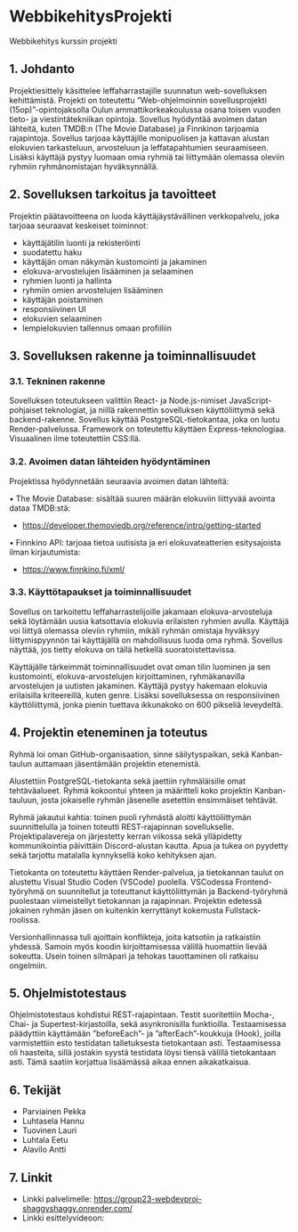 # WebbikehitysProjekti
Webbikehitys kurssin projekti

## 1.	Johdanto

Projektiesittely käsittelee leffaharrastajille suunnatun web-sovelluksen kehittämistä. Projekti on toteutettu ”Web-ohjelmoinnin sovellusprojekti (15op)”-opintojaksolla Oulun ammattikorkeakoulussa osana toisen vuoden tieto- ja viestintätekniikan opintoja. Sovellus hyödyntää avoimen datan lähteitä, kuten TMDB:n (The Movie Database) ja Finnkinon tarjoamia rajapintoja. Sovellus tarjoaa käyttäjille monipuolisen ja kattavan alustan elokuvien tarkasteluun, arvosteluun ja leffatapahtumien seuraamiseen. Lisäksi käyttäjä pystyy luomaan omia ryhmiä tai liittymään olemassa oleviin ryhmiin ryhmänomistajan hyväksynnällä.

## 2.	Sovelluksen tarkoitus ja tavoitteet

Projektin päätavoitteena on luoda käyttäjäystävällinen verkkopalvelu, joka tarjoaa seuraavat keskeiset toiminnot:
-	käyttäjätilin luonti ja rekisteröinti
-	suodatettu haku
-	käyttäjän oman näkymän kustomointi ja jakaminen
-	elokuva-arvostelujen lisääminen ja selaaminen
-	ryhmien luonti ja hallinta
-	ryhmiin omien arvostelujen lisääminen
-	käyttäjän poistaminen
-	responsiivinen UI
-	elokuvien selaaminen
-	lempielokuvien tallennus omaan profiiliin

## 3.	Sovelluksen rakenne ja toiminnallisuudet

### 3.1. Tekninen rakenne

Sovelluksen toteutukseen valittiin React- ja Node.js-nimiset JavaScript-pohjaiset teknologiat, ja niillä rakennettin sovelluksen käyttöliittymä sekä backend-rakenne. Sovellus käyttää PostgreSQL-tietokantaa, joka on luotu Render-palvelussa. Framework on toteutettu käyttäen Express-teknologiaa. Visuaalinen ilme toteutettiin CSS:llä.


### 3.2. Avoimen datan lähteiden hyödyntäminen

Projektissa hyödynnetään seuraavia avoimen datan lähteitä:<br>

•	The Movie Database: sisältää suuren määrän elokuviin liittyvää avointa dataa TMDB:stä:
  - https://developer.themoviedb.org/reference/intro/getting-started
	
•	Finnkino API: tarjoaa tietoa uutisista ja eri elokuvateatterien esitysajoista ilman kirjautumista:
  - https://www.finnkino.fi/xml/

### 3.3. Käyttötapaukset ja toiminnallisuudet

Sovellus on tarkoitettu leffaharrastelijoille jakamaan elokuva-arvosteluja sekä löytämään uusia katsottavia elokuvia erilaisten ryhmien avulla. Käyttäjä voi liittyä olemassa oleviin ryhmiin, mikäli ryhmän omistaja hyväksyy liittymispyynnön tai käyttäjällä on mahdollisuus luoda oma ryhmä. Sovellus näyttää, jos tietty elokuva on tällä hetkellä suoratoistettavissa.

Käyttäjälle tärkeimmät toiminnallisuudet ovat oman tilin luominen ja sen kustomointi, elokuva-arvostelujen kirjoittaminen, ryhmäkanavilla arvostelujen ja uutisten jakaminen. 
Käyttäjä pystyy hakemaan elokuvia erilaisilla kriteereillä, kuten genre. 
Lisäksi sovelluksessa on responsiivinen käyttöliittymä, jonka pienin tuettava ikkunakoko on 600 pikseliä leveydeltä. 


## 4.	Projektin eteneminen ja toteutus

Ryhmä loi oman GitHub-organisaation, sinne säilytyspaikan, sekä Kanban-taulun auttamaan jäsentämään projektin etenemistä.

Alustettiin PostgreSQL-tietokanta sekä jaettiin ryhmäläisille omat tehtäväalueet. Ryhmä kokoontui yhteen ja määritteli koko projektin Kanban-tauluun, josta jokaiselle ryhmän jäsenelle asetettiin ensimmäiset tehtävät.

Ryhmä jakautui kahtia: toinen puoli ryhmästä aloitti käyttöliittymän suunnittelulla ja toinen toteutti REST-rajapinnan sovellukselle.
Projektipalavereja on järjestetty kerran viikossa sekä ylläpidetty kommunikointia päivittäin Discord-alustan kautta. Apua ja tukea on pyydetty sekä tarjottu matalalla kynnyksellä koko kehityksen ajan.

Tietokanta on toteutettu käyttäen Render-palvelua, ja tietokannan taulut on alustettu Visual Studio Coden (VSCode) puolella. VSCodessa Frontend-työryhmä on suunnitellut ja toteuttanut käyttöliittymän ja Backend-työryhmä puolestaan viimeistellyt tietokannan ja rajapinnan. Projektin edetessä jokainen ryhmän jäsen on kuitenkin kerryttänyt kokemusta Fullstack-roolissa.

Versionhallinnassa tuli ajoittain konflikteja, joita katsotiin ja ratkaistiin yhdessä. Samoin myös koodin kirjoittamisessa välillä huomattiin lievää sokeutta. Usein toinen silmäpari ja tehokas tauottaminen oli ratkaisu ongelmiin.


## 5.	Ohjelmistotestaus

Ohjelmistotestaus kohdistui REST-rajapintaan. Testit suoritettiin Mocha-, Chai- ja Supertest-kirjastoilla, sekä asynkronisilla funktioilla. Testaamisessa päädyttiin käyttämään ”beforeEach”- ja ”afterEach”-koukkuja (Hook), joilla varmistettiin esto testidatan talletuksesta tietokantaan asti. Testaamisessa oli haasteita, sillä jostakin syystä testidata löysi tiensä välillä tietokantaan asti. Tämä saatiin korjattua lisäämässä aikaa ennen aikakatkaisua.


## 6. Tekijät

- Parviainen Pekka
- Luhtasela Hannu
- Tuovinen Lauri
- Luhtala Eetu
- Alavilo Antti


## 7. Linkit

- Linkki palvelimelle: https://group23-webdevproj-shaggyshaggy.onrender.com/
- Linkki esittelyvideoon:

